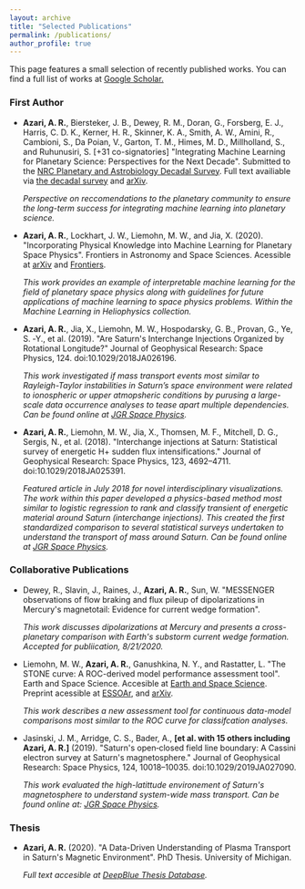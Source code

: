 ```yaml
---
layout: archive
title: "Selected Publications"
permalink: /publications/
author_profile: true
---
```

This page features a small selection of recently published works. You can find a full list of works at <a href="https://scholar.google.com/citations?hl=en&user=UdcGQbYAAAAJ"> Google Scholar.</a>

 <!-- ### Liemohn, M. W., Shane, A. D., **Azari, A. R.**, Petersen, A. K., Swiger, B. M., and Mukhopadhyay, A. "RMSE is not enough: guidelines to robust data-model comparisons for magnetospheric physics". -->


### First Author 

* **Azari, A. R.**, Biersteker, J. B., Dewey, R. M., Doran, G., Forsberg, E. J., Harris, C. D. K., Kerner, H. R., Skinner, K. A., Smith, A. W., Amini, R., Cambioni, S., Da Poian, V., Garton, T. M., Himes, M. D., Millholland, S., and Ruhunusiri, S. [+31 co-signatories] "Integrating Machine Learning for Planetary Science: Perspectives for the Next Decade".  Submitted to the <a href="https://www.nationalacademies.org/our-work/planetary-science-and-astrobiology-decadal-survey-2023-2032"> NRC Planetary and Astrobiology Decadal Survey</a>. Full text availiable via <a href="http://surveygizmoresponseuploads.s3.amazonaws.com/fileuploads/623127/5489366/214-9e0b1af3bd2b40cd24fdedaedb325596_AzariAbigailR.pdf">the decadal survey</a> and <a href="https://arxiv.org/abs/2007.15129">arXiv</a>. 

  *Perspective on reccomendations to the planetary community to ensure the long-term success for integrating machine learning into planetary science.*

* **Azari, A. R.**, Lockhart, J. W., Liemohn, M. W., and Jia, X. (2020). "Incorporating Physical Knowledge into Machine Learning for Planetary Space Physics". Frontiers in Astronomy and Space Sciences. Acessible at <a href="https://arxiv.org/abs/2006.01927"> arXiv</a> and <a href="https://www.frontiersin.org/articles/10.3389/fspas.2020.00036/"> Frontiers</a>.

  *This work provides an example of interpretable machine learning for the field of planetary space physics along with guidelines for future applications of machine learning to space physics problems. Within the Machine Learning in Heliophysics collection.*

* **Azari, A. R.**, Jia, X., Liemohn, M. W., Hospodarsky, G. B., Provan, G., Ye, S. ‐Y., et al. (2019). "Are Saturn's Interchange Injections Organized by Rotational Longitude?" Journal of Geophysical Research: Space Physics, 124. doi:10.1029/2018JA026196.

  *This work investigated if mass transport events most similar to Rayleigh-Taylor instabilities in Saturn’s space environment were related to ionospheric or upper atmopsheric conditions by purusing a large-scale data occurrence analyses to tease apart multiple dependencies. Can be found online at <a href="https://doi.org/10.1029/2018JA026196"> JGR Space Physics</a>.*
  
* **Azari, A. R.**, Liemohn, M. W., Jia, X., Thomsen, M. F., Mitchell, D. G., Sergis, N., et al. (2018). "Interchange injections at Saturn: Statistical survey of energetic H+ sudden flux intensifications." Journal of Geophysical Research: Space Physics, 123, 4692–4711. doi:10.1029/2018JA025391.

  *Featured article in July 2018 for novel interdisciplinary visualizations. The work within this paper developed a physics-based method most similar to logistic regression to rank and classify transient of energetic material around Saturn (interchange injections). This created the first standardized comparison to several statistical surveys undertaken to understand the transport of mass around Saturn. Can be found online at <a href="https://doi.org/10.1029/2018JA025391"> JGR Space Physics</a>.*
  
  
  <!-- * Paranicas, C., Thomsen, M., Kollmann, P., **Azari, A.**, Bader, A., Badman, S., Dumont, M., Kinrade, J., Krupp, N., Roussos, E. "Inflow speed analysis of interchange injections in Saturn's magnetosphere". -->

   <!--  *This work consists of estimations of inflow velocities of mass transport events around Saturn. These estimations are essential for improving understanding of system wide plasma circulation around giant planets. Accepted for publication 9/1/2020.* -->


### Collaborative Publications 

* Dewey, R., Slavin, J., Raines, J., **Azari, A. R.**, Sun, W. "MESSENGER observations of flow braking and flux pileup of dipolarizations in Mercury's magnetotail: Evidence for current wedge formation".

   *This work discusses dipolarizations at Mercury and presents a cross-planetary comparison with Earth's substorm current wedge formation. Accepted for publiication, 8/21/2020.*

* Liemohn, M. W., **Azari, A. R.**, Ganushkina, N. Y., and Rastatter, L. "The STONE curve: A ROC-derived model performance assessment tool". Earth and Space Science. Accesible at <a href="https://doi.org/10.1029/2020EA001106"> Earth and Space Science</a>. Preprint acessible at <a href="https://www.essoar.org/doi/10.1002/essoar.10502020.1"> ESSOAr</a>, and <a href="https://arxiv.org/abs/2005.03542"> arXiv</a>.

  *This work describes a new assessment tool for continuous data-model comparisons most similar to the ROC curve for classifcation analyses.*

* Jasinski, J. M., Arridge, C. S., Bader, A., **[et al. with 15 others including Azari, A. R.]** (2019). "Saturn's open‐closed field line boundary: A Cassini electron survey at Saturn's magnetosphere." Journal of Geophysical Research: Space Physics, 124, 10018–10035. doi:10.1029/2019JA027090. 
  
  *This work evaluated the high-latittude environement of Saturn's magnetosphere to understand system-wide mass transport. Can be found online at: <a href="https://doi.org/10.1029/2019JA027090"> JGR Space Physics</a>.*

 <!-- * Regoli, L. H., Roussos, E., Dialynas, K., **[et al. with 12 others including Azari, A. R.]**, (2018). "Statistical study of the energetic proton environment at Titan'ss orbit from the Cassini spacecraft." Journal of Geophysical Research: Space Physics, 123, 4820–4834. doi:10.1029/2018JA025442. *This work produces a statistical study of the proton environment around Titan, the largest Saturnian moon. Can be found online at: <a href="https://doi.org/10.1029/2018JA025442"> JGR Space Physics</a>.* -->
  
### Thesis

  
* **Azari, A. R.** (2020). "A Data-Driven Understanding of Plasma Transport in Saturn's Magnetic Environment". PhD Thesis. University of Michigan. 

  *Full text accesible at  <a href="https://deepblue.lib.umich.edu/handle/2027.42/155251"> DeepBlue Thesis Database</a>.* 

<!-- ## Computational Resources:  ---> 


<!-- {% if author.googlescholar %}
  You can also find my articles on <u><a href="{{author.googlescholar}}">my Google Scholar profile</a>.</u>
{% endif %} ---> 

<!-- {% include base_path %} ---> 

<!-- {% for post in site.publications reversed %}
  {% include archive-single.html %}
{% endfor %} ---> 
